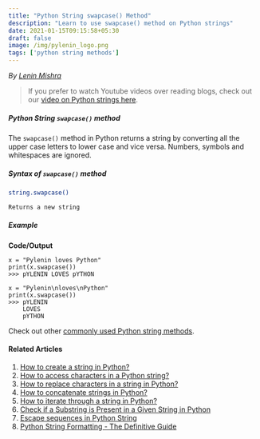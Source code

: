 ```yaml
---
title: "Python String swapcase() Method"
description: "Learn to use swapcase() method on Python strings"
date: 2021-01-15T09:15:58+05:30
draft: false
image: /img/pylenin_logo.png
tags: ['python string methods']
---
```

<div class="sharethis-inline-follow-buttons"></div>

*By [Lenin Mishra](https://www.pylenin.com/authors/#lenin-mishra)*

> If you prefer to watch Youtube videos over reading blogs, check out our [video on Python strings here](https://youtu.be/MXdNMo_f95I). 

##### Python String `swapcase()` method

The `swapcase()` method in Python returns a string by converting all the upper case letters to lower case and vice versa.
Numbers, symbols and whitespaces are ignored.

##### Syntax of `swapcase()` method

```bash
string.swapcase()

Returns a new string
```

##### Example

**Code/Output**

```python3
x = "Pylenin loves Python"
print(x.swapcase())
>>> pYLENIN LOVES pYTHON

x = "Pylenin\nloves\nPython"
print(x.swapcase())
>>> pYLENIN
    LOVES
    pYTHON
```

Check out other [commonly used Python string methods](https://www.pylenin.com/blogs/common-python-string-methods).

#### Related Articles

1. [How to create a string in Python?](https://www.pylenin.com/blogs/create-string-python/)
2. [How to access characters in a Python string?](https://www.pylenin.com/blogs/access-characters-in-string/)
3. [How to replace characters in a string in Python?](https://www.pylenin.com/blogs/replace-string-characters-python/)
4. [How to concatenate strings in Python?](https://www.pylenin.com/blogs/concatenate-strings-in-python/)
5. [How to iterate through a string in Python?](https://www.pylenin.com/blogs/iterating-through-python-string/)
6. [Check if a Substring is Present in a Given String in Python](https://www.pylenin.com/blogs/check-substring-in-a-string-python/)
7. [Escape sequences in Python String](https://www.pylenin.com/blogs/escape-sequences-python-string/)
8. [Python String Formatting - The Definitive Guide](https://www.pylenin.com/blogs/python-string-formatting/)


